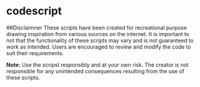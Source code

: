 # codescript

##Disclaimner
These scripts have been created for recreational purpose drawing inspiration from various sources on the internet. It is important to not that the functionality of these scripts may vary and is not guaranteed to work as intended. Users are encouraged to review and modify the code to suit their requirements.

**Note:** Use the scripst responsibly and at your own risk. The creator is not responsible for any unintended consequences resulting from the use of these scripts.
